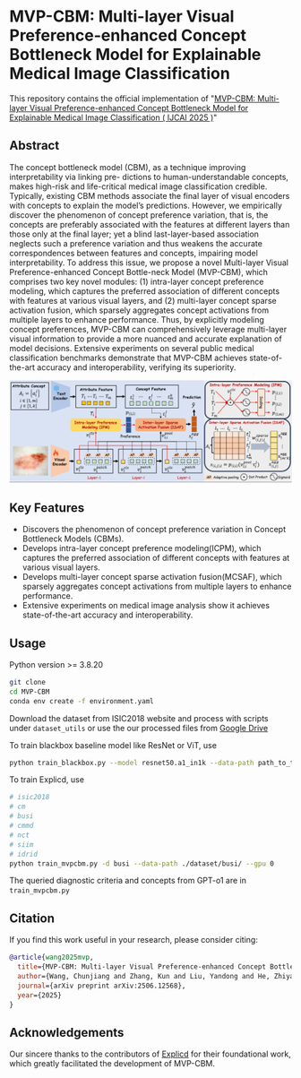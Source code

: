 # MVP-CBM: Multi-layer Visual Preference-enhanced Concept Bottleneck Model for Explainable Medical Image Classification 

This repository contains the official implementation of "[MVP-CBM: Multi-layer Visual Preference-enhanced Concept Bottleneck Model for Explainable Medical Image Classification ( IJCAI 2025 )](url)"

## Abstract

The concept bottleneck model (CBM), as a technique improving interpretability via linking pre-
dictions to human-understandable concepts, makes high-risk and life-critical medical image classification credible. Typically, existing CBM methods associate the final layer of visual encoders with concepts to explain the model’s predictions. However, we empirically discover the phenomenon of concept preference variation, that is, the concepts are preferably associated with the features at different layers than those only at the final layer; yet a blind last-layer-based association neglects such a preference variation and thus weakens the accurate correspondences between features and concepts, impairing model interpretability. To address this issue, we propose a novel Multi-layer Visual Preference-enhanced Concept Bottle-neck Model (MVP-CBM), which comprises two key novel modules: (1) intra-layer concept preference modeling, which captures the preferred association of different concepts with features at various visual layers, and (2) multi-layer concept sparse activation fusion, which sparsely aggregates concept activations from multiple layers to enhance performance. Thus, by explicitly modeling concept preferences, MVP-CBM can comprehensively leverage multi-layer visual information to provide a more nuanced and accurate explanation of model decisions. Extensive experiments on several public medical classification benchmarks demonstrate that MVP-CBM achieves state-of-the-art accuracy and interoperability, verifying its superiority.

![MVP_CBM](./fig/mvp_cbm.png)

## Key Features

- Discovers the phenomenon of concept preference variation in Concept Bottleneck Models (CBMs).
- Develops intra-layer concept preference modeling(ICPM), which captures the preferred association of different concepts with features at various visual layers.
- Develops multi-layer concept sparse activation fusion(MCSAF), which sparsely aggregates concept activations from multiple layers to enhance performance.
- Extensive experiments on medical image analysis show it achieves state-of-the-art accuracy and interoperability.

## Usage
Python version >= 3.8.20


```bash
git clone 
cd MVP-CBM
conda env create -f environment.yaml
```

Download the dataset from ISIC2018 website and process with scripts under `dataset_utils` or use the our processed files from [Google Drive](https://drive.google.com/drive/folders/1vf6X44zALelFXQNCAmg0_VizT4yxRkse?usp=drive_link)

To train blackbox baseline model like ResNet or ViT, use
```bash
python train_blackbox.py --model resnet50.a1_in1k --data-path path_to_the_dataset --gpu 0
```
To train Explicd, use
```bash
# isic2018
# cm
# busi
# cmmd
# nct
# siim
# idrid
python train_mvpcbm.py -d busi --data-path ./dataset/busi/ --gpu 0


```

The queried diagnostic criteria and concepts from GPT-o1 are in `train_mvpcbm.py`

## Citation

If you find this work useful in your research, please consider citing:

```bibtex
@article{wang2025mvp,
  title={MVP-CBM: Multi-layer Visual Preference-enhanced Concept Bottleneck Model for Explainable Medical Image Classification},
  author={Wang, Chunjiang and Zhang, Kun and Liu, Yandong and He, Zhiyang and Tao, Xiaodong and Zhou, S Kevin},
  journal={arXiv preprint arXiv:2506.12568},
  year={2025}
}
```
## Acknowledgements

Our sincere thanks to the contributors of [Explicd](https://github.com/yhygao/Explicd) for their foundational work, which greatly facilitated the development of MVP-CBM.


